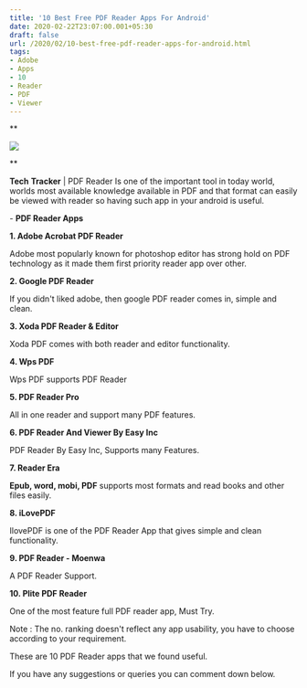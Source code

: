```yaml
---
title: '10 Best Free PDF Reader Apps For Android'
date: 2020-02-22T23:07:00.001+05:30
draft: false
url: /2020/02/10-best-free-pdf-reader-apps-for-android.html
tags: 
- Adobe
- Apps
- 10
- Reader
- PDF
- Viewer
---
```


**

  

[![](https://lh3.googleusercontent.com/-QNjy9EVjzEg/XlFm1GrHj0I/AAAAAAAABKg/-7STmOkiIF0LKQXvUTTTWnwQJTQ9CQc_gCLcBGAsYHQ/s1600/IMG_20200222_230523_072.jpg)](https://lh3.googleusercontent.com/-QNjy9EVjzEg/XlFm1GrHj0I/AAAAAAAABKg/-7STmOkiIF0LKQXvUTTTWnwQJTQ9CQc_gCLcBGAsYHQ/s1600/IMG_20200222_230523_072.jpg)

  


**

**Tech** **Tracker** | PDF Reader Is one of the important tool in today world, worlds most available knowledge available in PDF and that format can easily be viewed with reader so having such app in your android is useful.

  

\- **PDF Reader Apps**

  

**1\. Adobe Acrobat PDF Reader**

Adobe most popularly known for photoshop editor has strong hold on PDF technology as it made them first priority reader app over other.

  

**2\. Google PDF Reader**

If you didn't liked adobe, then google PDF reader comes in, simple and clean.

**3\. Xoda PDF Reader & Editor**

  

Xoda PDF comes with both reader and editor functionality.

**4\. Wps PDF**

Wps PDF supports PDF Reader 

**5\. PDF Reader Pro**

All in one reader and support many PDF features.

**6\. PDF Reader And Viewer By Easy Inc**

PDF Reader By Easy Inc, Supports many Features.

  

**7\. Reader Era**

**Epub, word, mobi, PDF** supports most formats and read books and other files easily.

**8\. iLovePDF**

IlovePDF is one of the PDF Reader App that gives simple and clean functionality.

**9\. PDF Reader - Moenwa**

A PDF Reader Support.

  

**10\. Plite PDF Reader**

One of the most feature full PDF reader app, Must Try.

  

Note : The no. ranking doesn't reflect any app usability, you have to choose according to your requirement.

  

These are 10 PDF Reader apps that we found useful.

  

If you have any suggestions or queries you can comment down below.